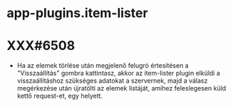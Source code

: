
# app-plugins.item-lister

# XXX#6508
- Ha az elemek törlése után megjelenő felugró értesítésen a "Visszaállítás" gombra kattintasz,
  akkor az item-lister plugin elküldi a visszaállításhoz szükséges adatokat a szervernek,
  majd a válasz megérkezése után újratölti az elemek listáját, amihez feleslegesen küld
  kettő request-et, egy helyett.
